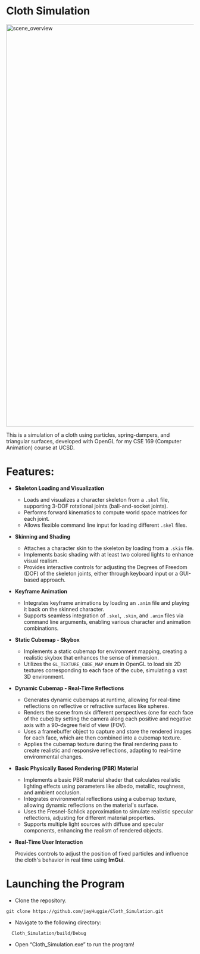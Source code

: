 # Cloth Simulation

<img src="/scenes/cloth_video.gif" alt="scene_overview" title="scene_overview" width="1080"/>

This is a simulation of a cloth using particles, spring-dampers, and triangular surfaces, developed with OpenGL for my CSE 169 (Computer Animation) course at UCSD.

# Features:


* **Skeleton Loading and Visualization**
    * Loads and visualizes a character skeleton from a `.skel` file, supporting 3-DOF rotational joints (ball-and-socket joints).
    * Performs forward kinematics to compute world space matrices for each joint.
    * Allows flexible command line input for loading different `.skel` files.

* **Skinning and Shading**
    * Attaches a character skin to the skeleton by loading from a `.skin` file.
    * Implements basic shading with at least two colored lights to enhance visual realism.
    * Provides interactive controls for adjusting the Degrees of Freedom (DOF) of the skeleton joints, either through keyboard input or a GUI-based approach.

* **Keyframe Animation**
    * Integrates keyframe animations by loading an `.anim` file and playing it back on the skinned character.
    * Supports seamless integration of `.skel`, `.skin`, and `.anim` files via command line arguments, enabling various character and animation combinations.

* **Static Cubemap - Skybox**
    * Implements a static cubemap for environment mapping, creating a realistic skybox that enhances the sense of immersion.
    * Utilizes the `GL_TEXTURE_CUBE_MAP` enum in OpenGL to load six 2D textures corresponding to each face of the cube, simulating a vast 3D environment.

* **Dynamic Cubemap - Real-Time Reflections**
    * Generates dynamic cubemaps at runtime, allowing for real-time reflections on reflective or refractive surfaces like spheres.
    * Renders the scene from six different perspectives (one for each face of the cube) by setting the camera along each positive and negative axis with a 90-degree field of view (FOV).
    * Uses a framebuffer object to capture and store the rendered images for each face, which are then combined into a cubemap texture.
    * Applies the cubemap texture during the final rendering pass to create realistic and responsive reflections, adapting to real-time environmental changes.

* **Basic Physically Based Rendering (PBR) Material**
    * Implements a basic PBR material shader that calculates realistic lighting effects using parameters like albedo, metallic, roughness, and ambient occlusion.
    * Integrates environmental reflections using a cubemap texture, allowing dynamic reflections on the material's surface.
    * Uses the Fresnel-Schlick approximation to simulate realistic specular reflections, adjusting for different material properties.
    * Supports multiple light sources with diffuse and specular components, enhancing the realism of rendered objects.


* **Real-Time User Interaction**

    Provides controls to adjust the position of fixed particles and influence the cloth's behavior in real time using **ImGui**.


# Launching the Program

* Clone the repository.
```
git clone https://github.com/jayHuggie/Cloth_Simulation.git
```
* Navigate to the following directory:
```
  Cloth_Simulation/build/Debug
```

* Open “Cloth_Simulation.exe” to run the program!
